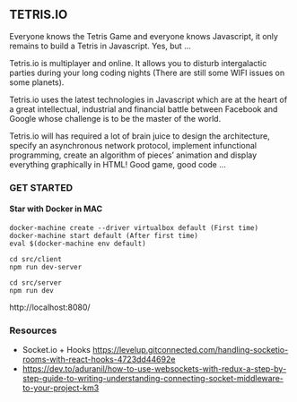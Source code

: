 <!-- TABLE OF CONTENTS -->
## TETRIS.IO
Everyone knows the Tetris Game and everyone knows Javascript, it only remains to build a Tetris in Javascript.
Yes, but ...

Tetris.io is multiplayer and online. It allows you to disturb intergalactic parties during your long coding nights (There are still some WIFI issues on some planets).

Tetris.io uses the latest technologies in Javascript which are at the heart of a great intellectual, industrial and financial battle between Facebook and Google whose challenge is to be the master of the world.

Tetris.io will has required a lot of brain juice to design the architecture, specify an asynchronous network protocol, implement infunctional programming, create an algorithm of pieces’ animation and display everything graphically in HTML!
Good game, good code ...


### GET STARTED

#### Star with Docker in MAC
```
docker-machine create --driver virtualbox default (First time)
docker-machine start default (After first time)
eval $(docker-machine env default)
```

```
cd src/client
npm run dev-server
```
```
cd src/server
npm run dev
```

http://localhost:8080/



### Resources
* Socket.io + Hooks https://levelup.gitconnected.com/handling-socketio-rooms-with-react-hooks-4723dd44692e
* https://dev.to/aduranil/how-to-use-websockets-with-redux-a-step-by-step-guide-to-writing-understanding-connecting-socket-middleware-to-your-project-km3
